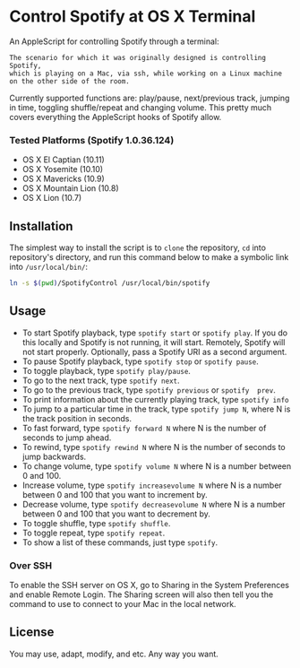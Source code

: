 # Control Spotify at OS X Terminal


An AppleScript for controlling Spotify through a terminal:

```
The scenario for which it was originally designed is controlling Spotify,
which is playing on a Mac, via ssh, while working on a Linux machine 
on the other side of the room.
```

Currently supported functions are: play/pause, next/previous 
track, jumping in time, toggling shuffle/repeat and changing volume.
This pretty much covers everything the AppleScript hooks of Spotify
allow.

### Tested Platforms (Spotify 1.0.36.124)
* OS X El Captian (10.11)
* OS X Yosemite (10.10)
* OS X Mavericks (10.9)
* OS X Mountain Lion (10.8)
* OS X Lion (10.7)

## Installation

The simplest way to install the script is to `clone` the repository, 
`cd` into repository's directory, and run this command below 
to make a symbolic link into `/usr/local/bin/`:

```bash
ln -s $(pwd)/SpotifyControl /usr/local/bin/spotify
```


## Usage

* To start Spotify playback, type `spotify start` or `spotify play`. 
If you do this locally and Spotify is not running, it will start. 
Remotely, Spotify will not start properly. Optionally, pass a Spotify URI as a second argument.
* To pause Spotify playback, type `spotify stop` or `spotify pause`.
* To toggle playback, type `spotify play/pause`.
* To go to the next track, type `spotify next`.
* To go to the previous track, type `spotify previous` or `spotify 
prev`.
* To print information about the currently playing track, 
type `spotify info`
* To jump to a particular time in the track, type `spotify jump N`,
where N is the track position in seconds.
* To fast forward, type `spotify forward N` where N is the number of
seconds to jump ahead.
* To rewind, type `spotify rewind N` where N is the number of
seconds to jump backwards.
* To change volume, type `spotify volume N` where N is a number between
0 and 100.
* Increase volume, type `spotify increasevolume N` where N is a number between
0 and 100 that you want to increment by.
* Decrease volume, type `spotify decreasevolume N` where N is a number between
0 and 100 that you want to decrement by.
* To toggle shuffle, type `spotify shuffle`.
* To toggle repeat, type `spotify repeat`.
* To show a list of these commands, just type `spotify`.

### Over SSH

To enable the SSH server on OS X, go to Sharing in the System Preferences
and enable Remote Login. The Sharing screen will also then tell you the
command to use to connect to your Mac in the local network.

## License

You may use, adapt, modify, and etc. Any way you want.
